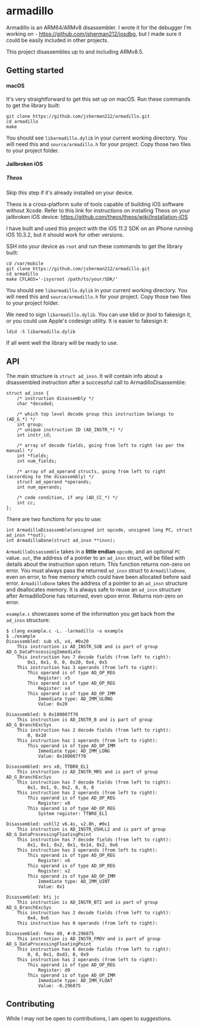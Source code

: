 # armadillo

Armadillo is an ARM64/ARMv8 disassembler. I wrote it for the debugger I'm working on - https://github.com/jsherman212/iosdbg, but I made sure it could be easily included in other projects.

This project disassembles up to and including ARMv8.5.

## Getting started

#### macOS
It's very straightforward to get this set up on macOS. Run these commands to get the library built:

```
git clone https://github.com/jsherman212/armadillo.git
cd armadillo
make
```

You should see `libarmadillo.dylib` in your current working directory. You will need this and `source/armadillo.h` for your project. Copy those two files to your project folder.

#### Jailbroken iOS

##### Theos
Skip this step if it's already installed on your device.

Theos is a cross-platform suite of tools capable of building iOS software without Xcode. Refer to this link for instructions on installing Theos on your jailbroken iOS device: https://github.com/theos/theos/wiki/Installation-iOS

I have built and used this project with the iOS 11.2 SDK on an iPhone running iOS 10.3.2, but it should work for other versions.

SSH into your device as `root` and run these commands to get the library built:

```
cd /var/mobile
git clone https://github.com/jsherman212/armadillo.git
cd armadillo
make CFLAGS='-isysroot /path/to/your/SDK/'
```

You should see `libarmadillo.dylib` in your current working directory. You will need this and `source/armadillo.h` for your project. Copy those two files to your project folder.

We need to sign `libarmadillo.dylib`. You can use ldid or jtool to fakesign it, or you could use Apple's codesign utility. It is easier to fakesign it:

`ldid -S libarmadillo.dylib`

If all went well the library will be ready to use.

## API
The main structure is `struct ad_insn`. It will contain info about a disassembled instruction after a successful call to ArmadilloDisassemble:

```
struct ad_insn {
    /* instruction disassembly */
    char *decoded;

    /* which top level decode group this instruction belongs to (AD_G_*) */
    int group;
    /* unique instruction ID (AD_INSTR_*) */
    int instr_id;

    /* array of decode fields, going from left to right (as per the manual) */
    int *fields;
    int num_fields;

    /* array of ad_operand structs, going from left to right (according to the disassembly) */
    struct ad_operand *operands;
    int num_operands;

    /* code condition, if any (AD_CC_*) */
    int cc;
};
```

There are two functions for you to use:

```
int ArmadilloDisassemble(unsigned int opcode, unsigned long PC, struct ad_insn **out);
int ArmadilloDone(struct ad_insn **insn);
```

`ArmadilloDisassemble` takes in a **little endian** `opcode`, and an optional `PC` value. `out`, the address of a pointer to an `ad_insn` struct, will be filled with details about the instruction upon return. This function returns non-zero on error. You must always pass the returned `ad_insn` struct to `ArmadilloDone`, even on error, to free memory which could have been allocated before said error.
`ArmadilloDone` takes the address of a pointer to an `ad_insn` structure and deallocates memory. It is always safe to reuse an `ad_insn` structure after ArmadilloDone has returned, even upon error. Returns non-zero on error.

`example.c` showcases some of the information you get back from the `ad_insn` structure:

```
$ clang example.c -L. -larmadillo -o example
$ ./example
Disassembled: sub x5, x4, #0x20
	This instruction is AD_INSTR_SUB and is part of group AD_G_DataProcessingImmediate
	This instruction has 7 decode fields (from left to right):
		0x1, 0x1, 0, 0, 0x20, 0x4, 0x5
	This instruction has 3 operands (from left to right):
		This operand is of type AD_OP_REG
			Register: x5
		This operand is of type AD_OP_REG
			Register: x4
		This operand is of type AD_OP_IMM
			Immediate type: AD_IMM_ULONG
			Value: 0x20

Disassembled: b 0x100007f70
	This instruction is AD_INSTR_B and is part of group AD_G_BranchExcSys
	This instruction has 2 decode fields (from left to right):
		0, 0x10
	This instruction has 1 operands (from left to right):
		This operand is of type AD_OP_IMM
			Immediate type: AD_IMM_LONG
			Value: 0x100007f70

Disassembled: mrs x0, TTBR0_EL1
	This instruction is AD_INSTR_MRS and is part of group AD_G_BranchExcSys
	This instruction has 7 decode fields (from left to right):
		0x1, 0x1, 0, 0x2, 0, 0, 0
	This instruction has 2 operands (from left to right):
		This operand is of type AD_OP_REG
			Register: x0
		This operand is of type AD_OP_REG
			System register: TTBR0_EL1

Disassembled: ushll2 v6.4s, v2.8h, #0x1
	This instruction is AD_INSTR_USHLL2 and is part of group AD_G_DataProcessingFloatingPoint
	This instruction has 7 decode fields (from left to right):
		0x1, 0x1, 0x2, 0x1, 0x14, 0x2, 0x6
	This instruction has 3 operands (from left to right):
		This operand is of type AD_OP_REG
			Register: v6
		This operand is of type AD_OP_REG
			Register: v2
		This operand is of type AD_OP_IMM
			Immediate type: AD_IMM_UINT
			Value: 0x1

Disassembled: bti jc
	This instruction is AD_INSTR_BTI and is part of group AD_G_BranchExcSys
	This instruction has 2 decode fields (from left to right):
		0x4, 0x6
	This instruction has 0 operands (from left to right):

Disassembled: fmov d9, #-0.296875
	This instruction is AD_INSTR_FMOV and is part of group AD_G_DataProcessingFloatingPoint
	This instruction has 6 decode fields (from left to right):
		0, 0, 0x1, 0xd3, 0, 0x9
	This instruction has 2 operands (from left to right):
		This operand is of type AD_OP_REG
			Register: d9
		This operand is of type AD_OP_IMM
			Immediate type: AD_IMM_FLOAT
			Value: -0.296875
```

## Contributing
While I may not be open to contributions, I am open to suggestions.
